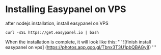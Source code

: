 # Installing Easypanel on VPS
after nodejs installation, install easypanel on VPS
```
curl -sSL https://get.easypanel.io | bash
```

When the installation is complete, it will look like this:
'''
![finish install easypanel on vps] (https://photos.app.goo.gl/Tbnx3T3U1pbQBAGy8)
'''
